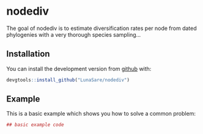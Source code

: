 # nodediv

The goal of nodediv is to estimate diversification rates per node from dated phylogenies with a very thorough species sampling...

## Installation

You can install the development version from [github](https://github.com/LunaSare/nodediv) with:

``` r
devgtools::install_github("LunaSare/nodediv")
```

## Example

This is a basic example which shows you how to solve a common problem:

``` r
## basic example code
```


